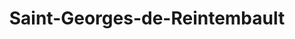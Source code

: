 ---
title: Saint-Georges-de-Reintembault
url: /saint-georges-de-reintembault/
latitude: 48.506
longitude: -1.244
---